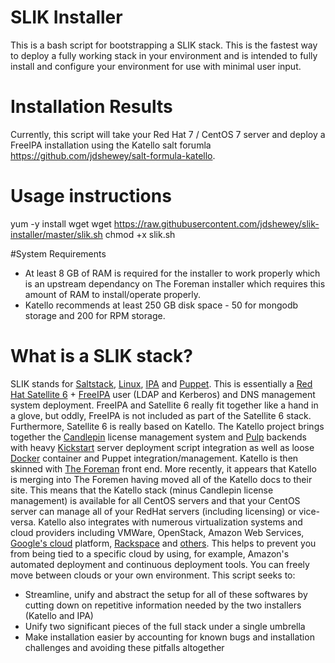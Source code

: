 # SLIK Installer
This is a bash script for bootstrapping a SLIK stack. This is the fastest way to deploy a fully working stack in your environment and is intended to fully install and configure your environment for use with minimal user input.

# Installation Results
Currently, this script will take your Red Hat 7 / CentOS 7 server and deploy a FreeIPA installation using the Katello salt forumla https://github.com/jdshewey/salt-formula-katello.

# Usage instructions

yum -y install wget
wget https://raw.githubusercontent.com/jdshewey/slik-installer/master/slik.sh
chmod +x slik.sh

#System Requirements

 - At least 8 GB of RAM is required for the installer to work properly which is an upstream dependancy on The Foreman installer which requires this amount of RAM to install/operate properly. 
 - Katello recommends at least 250 GB disk space - 50 for mongodb storage and 200 for RPM storage.

# What is a SLIK stack?
SLIK stands for [Saltstack](https://saltstack.com/), [Linux](https://www.centos.org), [IPA](https://www.freeipa.org/page/Main_Page) and [Puppet](https://puppet.com/). This is essentially a [Red Hat Satellite 6](https://access.redhat.com/products/red-hat-satellite) + [FreeIPA](https://www.freeipa.org/page/Main_Page) user (LDAP and Kerberos) and DNS management system deployment. FreeIPA and Satellite 6 really fit together like a hand in a glove, but oddly, FreeIPA is not included as part of the Satellite 6 stack. Furthermore, Satellite 6 is really based on Katello. The Katello project brings together the [Candlepin](http://www.candlepinproject.org/) license management system and [Pulp](http://pulpproject.org/) backends with heavy [Kickstart](https://access.redhat.com/documentation/en-US/Red_Hat_Enterprise_Linux/7/html/Installation_Guide/sect-kickstart-howto.html) server deployment script integration as well as loose [Docker](https://www.docker.com/) container and Puppet integration/management. Katello is then skinned with [The Foreman](https://www.theforeman.org/) front end. More recently, it appears that Katello is merging into The Foremen having moved all of the Katello docs to their site. This means that the Katello stack (minus Candlepin license management) is available for all CentOS servers and that your CentOS server can manage all of your RedHat servers (including licensing) or vice-versa. Katello also integrates with numerous virtualization systems and cloud providers including VMWare, OpenStack, Amazon Web Services, [Google's cloud](https://cloud.google.com) platform, [Rackspace](https://www.rackspace.com) and [others](https://theforeman.org/manuals/latest/index.html#5.2ComputeResources). This helps to prevent you from being tied to a specific cloud by using, for example, Amazon's automated deployment and continuous deployment tools. You can freely move between clouds or your own environment.  This script seeks to: 

- Streamline, unify and abstract the setup for all of these softwares by cutting down on repetitive information needed by the two installers (Katello and IPA)
- Unify two significant pieces of the full stack under a single umbrella
- Make installation easier by accounting for known bugs and installation challenges and avoiding these pitfalls altogether
